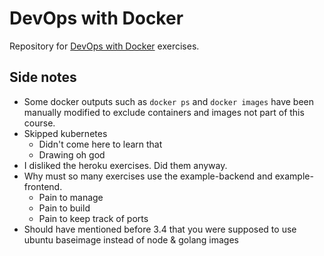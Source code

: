 # DevOps with Docker

Repository for [DevOps with Docker](https://devopswithdocker.com/) exercises.

## Side notes
- Some docker outputs such as `docker ps` and `docker images` have been manually modified to exclude containers and images not part of this course.
- Skipped kubernetes
  - Didn't come here to learn that
  - Drawing oh god
- I disliked the heroku exercises. Did them anyway.
- Why must so many exercises use the example-backend and example-frontend.
  - Pain to manage
  - Pain to build
  - Pain to keep track of ports
- Should have mentioned before 3.4 that you were supposed to use ubuntu baseimage instead of node & golang images
